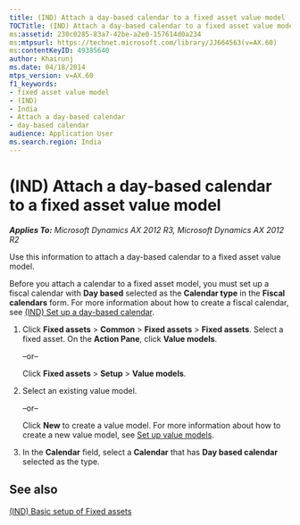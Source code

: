 ```yaml
---
title: (IND) Attach a day-based calendar to a fixed asset value model
TOCTitle: (IND) Attach a day-based calendar to a fixed asset value model
ms:assetid: 230c0285-83a7-42be-a2e0-157614d0a234
ms:mtpsurl: https://technet.microsoft.com/library/JJ664563(v=AX.60)
ms:contentKeyID: 49385640
author: Khairunj
ms.date: 04/18/2014
mtps_version: v=AX.60
f1_keywords:
- fixed asset value model
- (IND)
- India
- Attach a day-based calendar
- day-based calendar
audience: Application User
ms.search.region: India
---
```


# (IND) Attach a day-based calendar to a fixed asset value model 


_**Applies To:** Microsoft Dynamics AX 2012 R3, Microsoft Dynamics AX 2012 R2_

Use this information to attach a day-based calendar to a fixed asset value model.

Before you attach a calendar to a fixed asset model, you must set up a fiscal calendar with **Day based** selected as the **Calendar type** in the **Fiscal calendars** form. For more information about how to create a fiscal calendar, see [(IND) Set up a day-based calendar](ind-set-up-a-day-based-calendar.md).

1.  Click **Fixed assets** \> **Common** \> **Fixed assets** \> **Fixed assets**. Select a fixed asset. On the **Action Pane**, click **Value models**.
    
    –or–
    
    Click **Fixed assets** \> **Setup** \> **Value models**.

2.  Select an existing value model.
    
    –or–
    
    Click **New** to create a value model. For more information about how to create a new value model, see [Set up value models](set-up-value-models.md).

3.  In the **Calendar** field, select a **Calendar** that has **Day based calendar** selected as the type.

## See also

[(IND) Basic setup of Fixed assets](ind-basic-setup-of-fixed-assets.md)

  


